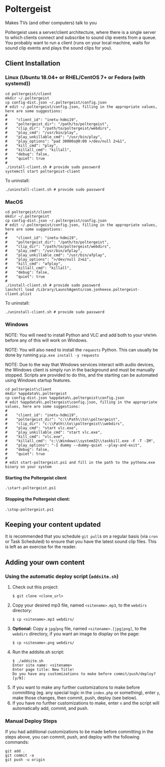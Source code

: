 # Poltergeist
Makes TVs (and other computers) talk to you

Poltergeist uses a server/client architecture, where there is a single server to which clients connect and subscribe to sound clip events from a queue.  You probably want to run a client (runs on your local machine, waits for sound clip events and plays the sound clips for you).

## Client Installation
### Linux (Ubuntu 18.04+ or RHEL/CentOS 7+ or Fedora (with systemd))
```
cd poltergeist/client
mkdir ~/.poltergeist
cp config-dist.json ~/.poltergeist/config.json
# edit ~/.poltergeist/config.json, filling in the appropriate values, here are some suggestions:
#
#    "client_id": "inetu-hdmi19",
#    "poltergeist_dir": "/path/to/poltergeist",
#    "clip_dir": "/path/to/poltergeist/webdirs",
#    "play_cmd": "/usr/bin/play",
#    "play_unkillable_cmd": "/usr/bin/play",
#    "play_options": "pad 30000s@0:00 >/dev/null 2>&1",
#    "kill_cmd": "play",
#    "killall_cmd": "killall",
#    "debug": false,
#    "quiet": true
#
./install-client.sh # provide sudo password
systemctl start poltergeist-client
```
To uninstall:
```
./uninstall-client.sh # provide sudo password
```

### MacOS
```
cd poltergeist/client
mkdir ~/.poltergeist
cp config-dist.json ~/.poltergeist/config.json
# edit ~/.poltergeist/config.json, filling in the appropriate values, here are some suggestions:
#
#    "client_id": "inetu-hdmi19",
#    "poltergeist_dir": "/path/to/poltergeist",
#    "clip_dir": "/path/to/poltergeist/webdirs",
#    "play_cmd": "/usr/bin/afplay",
#    "play_unkillable_cmd": "/usr/bin/afplay",
#    "play_options": ">/dev/null 2>&1",
#    "kill_cmd": "afplay",
#    "killall_cmd": "killall",
#    "debug": false,
#    "quiet": true
#
./install-client.sh # provide sudo password
lanchctl load /Library/LaunchAgents/com.jonheese.poltergeist-client.plist
```
To uninstall:
```
./uninstall-client.sh # provide sudo password
```

### Windows
NOTE: You will need to install Python and VLC and add both to your `%PATH%` before any of this will work on Windows.

NOTE: You will also need to install the `requests` Python.  This can usually be done by running
```pip.exe install -y requests```

NOTE: Due to the way that Windows services interact with audio devices, the Windows client is simply run in the background and must be manually stopped.  Scripts are provided to do this, and the starting can be automated using Windows startup features. 
```
cd poltergeist\client
mkdir %appdata%\.poltergeist
cp config-dist.json %appdata%\.poltergeist\config.json
# edit %appdata%\.poltergeist\config.json, filling in the appropriate values, here are some suggestions:
#
#    "client_id": "inetu-hdmi19",
#    "poltergeist_dir": "c:\\Path\\to\\poltergeist",
#    "clip_dir": "c:\\Path\\to\\poltergeist\\webdirs",
#    "play_cmd": "start vlc.exe",
#    "play_unkillable_cmd": "start vlc.exe",
#    "kill_cmd": "vlc.exe",
#    "killall_cmd": "c:\\Windows\\system32\\taskkill.exe -F -T -IM",
#    "play_options": "-I dummy --dummy-quiet --play-and-exit",
#    "debug": false,
#    "quiet": true
#
# edit start-poltergeist.ps1 and fill in the path to the pythonw.exe binary on your system
```

#### Starting the Poltergeist client
```
.\start-poltergeist.ps1
```

#### Stopping the Poltergeist client:
```
.\stop-poltergeist.ps1
```

## Keeping your content updated
It is recommended that you schedule `git pull`s on a regular basis (via `cron` or Task Scheduled) to ensure that you have the latest sound clip files.  This is left as an exercise for the reader.

## Adding your own content
### Using the automatic deploy script (`addsite.sh`)
1. Check out this project:
    ```
    $ git clone <clone_url>
    ```
2. Copy your desired mp3 file, named `<sitename>.mp3`, to the `webdirs` directory:
    ```
    $ cp <sitename>.mp3 webdirs/
    ```
3. **Optional:** Copy a `jpg`/`png` file, named `<sitename>.[jpg|png]`, to the `webdirs` directory, if you want an image to display on the page:
    ```
    $ cp <sitename>.png webdirs/
    ```
4. Run the addsite.sh script:
    ```
    $ ./addsite.sh
    Enter site name: <sitename>
    Enter page title: New Title!
    Do you have any customizations to make before commit/push/deploy? [y/N]:
    ```
5. If you want to make any further customizations to make before committing (eg. any special logic in the `index.php` or something), enter `y`, make those changes, then commit, push, deploy (see below).
6. If you have no further customizations to make, enter `n` and the script will automatically add, commit, and push.

### Manual Deploy Steps ###
If you had additional customizations to be made before committing in the steps above, you can commit, push, and deploy with the following commands:
```
git add .
git commit -a
git push -u origin
```
